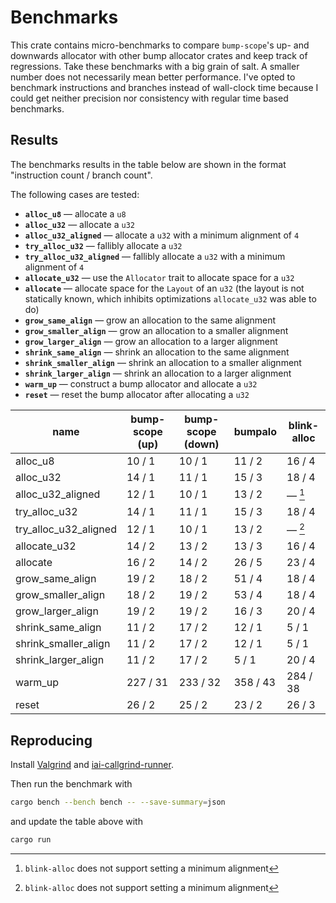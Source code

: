 # Benchmarks

This crate contains micro-benchmarks to compare `bump-scope`'s up- and downwards allocator with other bump allocator crates and keep track of regressions. Take these benchmarks with a big grain of salt. A smaller number does not necessarily mean better performance. I've opted to benchmark instructions and branches instead of wall-clock time because I could get neither precision nor consistency with regular time based benchmarks.

## Results

The benchmarks results in the table below are shown in the format "instruction count / branch count".

The following cases are tested:
- **`alloc_u8`** —  allocate a `u8`
- **`alloc_u32`** —  allocate a `u32`
- **`alloc_u32_aligned`** —  allocate a `u32` with a minimum alignment of `4`
- **`try_alloc_u32`** —  fallibly allocate a `u32`
- **`try_alloc_u32_aligned`** —  fallibly allocate a `u32` with a minimum alignment of `4`
- **`allocate_u32`** —  use the `Allocator` trait to allocate space for a `u32`
- **`allocate`** —  allocate space for the `Layout` of an `u32` (the layout is not statically known, which inhibits optimizations `allocate_u32` was able to do)
- **`grow_same_align`** —  grow an allocation to the same alignment
- **`grow_smaller_align`** —  grow an allocation to a smaller alignment
- **`grow_larger_align`** —  grow an allocation to a larger alignment
- **`shrink_same_align`** —  shrink an allocation to the same alignment
- **`shrink_smaller_align`** —  shrink an allocation to a smaller alignment
- **`shrink_larger_align`** —  shrink an allocation to a larger alignment
- **`warm_up`** —  construct a bump allocator and allocate a `u32`
- **`reset`** —  reset the bump allocator after allocating a `u32`

<!-- table start -->

| name                  | bump-scope (up) | bump-scope (down) | bumpalo  | blink-alloc |
| --------------------- | --------------- | ----------------- | -------- | ----------- |
| alloc_u8              | 10 / 1          | 10 / 1            | 11 / 2   | 16 / 4      |
| alloc_u32             | 14 / 1          | 11 / 1            | 15 / 3   | 18 / 4      |
| alloc_u32_aligned     | 12 / 1          | 10 / 1            | 13 / 2   | — [^1]      |
| try_alloc_u32         | 14 / 1          | 11 / 1            | 15 / 3   | 18 / 4      |
| try_alloc_u32_aligned | 12 / 1          | 10 / 1            | 13 / 2   | — [^1]      |
| allocate_u32          | 14 / 2          | 13 / 2            | 13 / 3   | 16 / 4      |
| allocate              | 16 / 2          | 14 / 2            | 26 / 5   | 23 / 4      |
| grow_same_align       | 19 / 2          | 18 / 2            | 51 / 4   | 18 / 4      |
| grow_smaller_align    | 18 / 2          | 19 / 2            | 53 / 4   | 18 / 4      |
| grow_larger_align     | 19 / 2          | 19 / 2            | 16 / 3   | 20 / 4      |
| shrink_same_align     | 11 / 2          | 17 / 2            | 12 / 1   | 5 / 1       |
| shrink_smaller_align  | 11 / 2          | 17 / 2            | 12 / 1   | 5 / 1       |
| shrink_larger_align   | 11 / 2          | 17 / 2            | 5 / 1    | 20 / 4      |
| warm_up               | 227 / 31        | 233 / 32          | 358 / 43 | 284 / 38    |
| reset                 | 26 / 2          | 25 / 2            | 23 / 2   | 26 / 3      |

[^1]: `blink-alloc` does not support setting a minimum alignment

<!-- table end -->

## Reproducing

Install [Valgrind](https://iai-callgrind.github.io/iai-callgrind/latest/html/installation/prerequisites.html) and [iai-callgrind-runner](https://iai-callgrind.github.io/iai-callgrind/latest/html/installation/iai_callgrind.html).

Then run the benchmark with
```bash
cargo bench --bench bench -- --save-summary=json
```
and update the table above with
```bash
cargo run
```